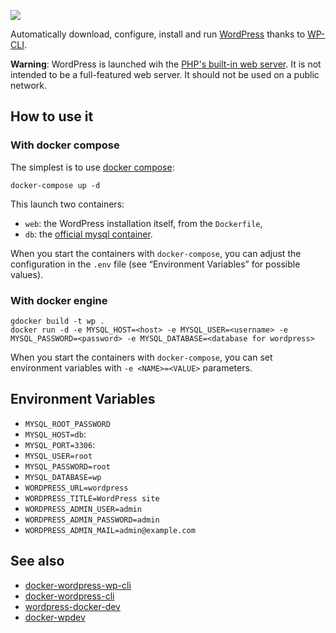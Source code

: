 [![](https://badge.imagelayers.io/mbovel/wordpress-autoinstall:latest.svg)](https://imagelayers.io/?images=mbovel/wordpress-autoinstall:latest 'Get your own badge on imagelayers.io')

Automatically download, configure, install and run [WordPress](https://wordpress.org) thanks to [WP-CLI](http://wp-cli.org).

**Warning**: WordPress is launched wih the [PHP's built-in web server](http://php.net/manual/en/features.commandline.webserver.php). It is not intended to be a full-featured web server. It should not be used on a public network.

## How to use it

### With docker compose

The simplest is to use [docker compose](https://docs.docker.com/compose/):

	docker-compose up -d

This launch two containers:

- `web`: the WordPress installation itself, from the `Dockerfile`,
- `db`: the [official mysql container](https://hub.docker.com/_/mysql/).

When you start the containers with `docker-compose`, you can adjust the configuration in the `.env` file (see “Environment Variables” for possible values).

### With docker engine
	
	gdocker build -t wp .
	docker run -d -e MYSQL_HOST=<host> -e MYSQL_USER=<username> -e MYSQL_PASSWORD=<password> -e MYSQL_DATABASE=<database for wordpress>

When you start the containers with `docker-compose`, you can set environment variables with `-e <NAME>=<VALUE>` parameters.

## Environment Variables

- `MYSQL_ROOT_PASSWORD`
- `MYSQL_HOST=db`: 
- `MYSQL_PORT=3306`: 
- `MYSQL_USER=root`
- `MYSQL_PASSWORD=root`
- `MYSQL_DATABASE=wp`
- `WORDPRESS_URL=wordpress`
- `WORDPRESS_TITLE=WordPress site`
- `WORDPRESS_ADMIN_USER=admin`
- `WORDPRESS_ADMIN_PASSWORD=admin`
- `WORDPRESS_ADMIN_MAIL=admin@example.com`

## See also

- [docker-wordpress-wp-cli](https://github.com/conetix/docker-wordpress-wp-cli)
- [docker-wordpress-cli](https://github.com/KaiHofstetter/docker-wordpress-cli)
- [wordpress-docker-dev](https://github.com/gravityrail/wordpress-docker-dev)
- [docker-wpdev](https://github.com/dz0ny/docker-wpdev)

